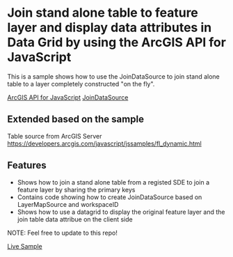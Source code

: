 # Join stand alone table to feature layer and display data attributes in Data Grid by using the ArcGIS API for JavaScript

This is a sample shows how to use the JoinDataSource to join stand alone table to a layer completely constructed "on the fly".

[ArcGIS API for JavaScript](https://developers.arcgis.com/javascript/)
[JoinDataSource](https://developers.arcgis.com/javascript/jsapi/joindatasource.html)

## Extended based on the sample
Table source from ArcGIS Server
https://developers.arcgis.com/javascript/jssamples/fl_dynamic.html

## Features

* Shows how to join a stand alone table from a registed SDE to join a feature layer by sharing the primary keys
* Contains code showing how to create JoinDataSource based on LayerMapSource and workspaceID
* Shows how to use a datagrid to display the original feature layer and the join table data attribue on the client side

NOTE: Feel free to update to this repo!

[Live Sample](http://esri.github.io/developer-support/web-js/join-data-source-show-attributes-DataGrid/joinDataSource_show_All_data_fromDataGrid.html)
